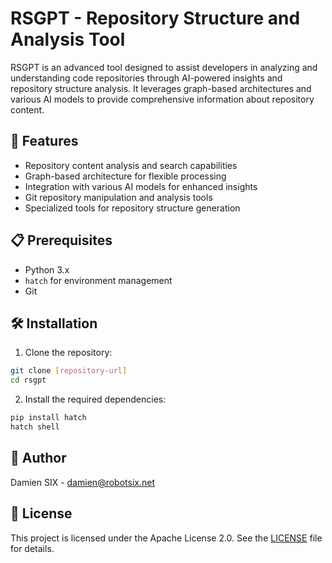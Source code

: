 # RSGPT - Repository Structure and Analysis Tool

RSGPT is an advanced tool designed to assist developers in analyzing and understanding code repositories through AI-powered insights and repository structure analysis. It leverages graph-based architectures and various AI models to provide comprehensive information about repository content.

## 🚀 Features

- Repository content analysis and search capabilities
- Graph-based architecture for flexible processing
- Integration with various AI models for enhanced insights
- Git repository manipulation and analysis tools
- Specialized tools for repository structure generation

## 📋 Prerequisites

- Python 3.x
- `hatch` for environment management
- Git

## 🛠 Installation

1. Clone the repository:
```bash
git clone [repository-url]
cd rsgpt
```

2. Install the required dependencies:
```bash
pip install hatch
hatch shell
```

## 👤 Author

Damien SIX - [damien@robotsix.net](mailto:damien@robotsix.net)

## 📄 License

This project is licensed under the Apache License 2.0. See the [LICENSE](LICENSE) file for details.